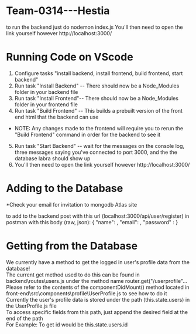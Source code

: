 # Team-0314---Hestia
to run the backend just do nodemon index.js
You'll then need to open the link yourself however http://localhost:3000/

# Running Code on VScode 
1. Configure tasks "install backend, install frontend, build frontend, start backend"
2. Run task "Install Backend" -- There should now be a Node_Modules folder in your backend file
3. Run task "Install Frontend"-- There should now be a Node_Modules folder in your frontend file
4. Run task "Build Frontend" -- This builds a prebuilt version of the front end html that the backend can use
* NOTE: Any changes made to the frontend will require you to rerun the "Build Frontend" command in order for the backend to see it
5. Run task "Start Backend" -- wait for the messages on the console log, three messages saying you've connected to port 3000, and the the database labra should show up
6. You'll then need to open the link yourself however http://localhost:3000/

# Adding to the Database
*Check your email for invitation to mongodb Atlas site

to add to the backend post with this url (localhost:3000/api/user/register)  in postman with this body (raw, json):
{
	"name": <whatever name you want>,
	"email": <whatever email you want>,
	"password" : <the password>
}


# Getting from the Database
We currently have a method to get the logged in user's profile data from the database!  
The current get method used to do this can be found in backend\routes\users.js under the method name router.get("/userprofile"...  
Please refer to the contents of the componentDidMount() method located in front-end\src\components\profile\UserProfile.js to see how to do it  
Currently the user's profile data is stored under the path (this.state.users) in the UserProfile.js file  
To access specific fields from this path, just append the desired field at the end of the path  
For Example: To get id would be this.state.users.id  
